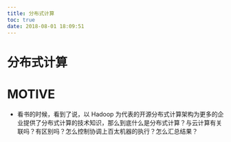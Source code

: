 ```yaml
---
title: 分布式计算
toc: true
date: 2018-08-01 18:09:51
---
```

# 分布式计算



# MOTIVE

- 看书的时候，看到了说，以 Hadoop 为代表的开源分布式计算架构为更多的企业提供了分布式计算的技术知识，那么到底什么是分布式计算？与云计算有关联吗？有区别吗？怎么控制协调上百太机器的执行？怎么汇总结果？
